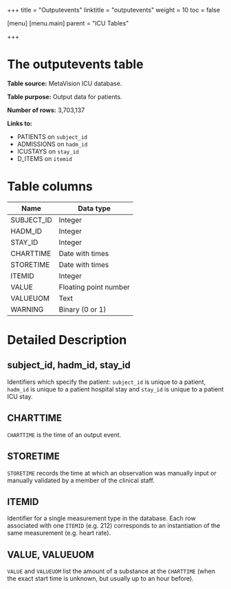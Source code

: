 +++
title = "Outputevents"
linktitle = "outputevents"
weight = 10
toc = false

[menu]
  [menu.main]
    parent = "ICU Tables"

+++


# The outputevents table

**Table source:** MetaVision ICU database.

**Table purpose:** Output data for patients.

**Number of rows:** 3,703,137

**Links to:**

* PATIENTS on `subject_id`
* ADMISSIONS on `hadm_id`
* ICUSTAYS on `stay_id`
* D_ITEMS on `itemid`

<!-- # Important considerations -->

# Table columns

Name | Data type
---- | --------
SUBJECT\_ID | Integer
HADM\_ID | Integer
STAY\_ID | Integer
CHARTTIME | Date with times
STORETIME | Date with times
ITEMID | Integer
VALUE | Floating point number
VALUEUOM | Text
WARNING | Binary (0 or 1)

# Detailed Description

## subject_id, hadm_id, stay_id

Identifiers which specify the patient: `subject_id` is unique to a patient, `hadm_id` is unique to a patient hospital stay and `stay_id` is unique to a patient ICU stay.

<!-- 
## `CGID`

`CGID` is the identifier for the caregiver who validated the given measurement.

-->

## CHARTTIME

`CHARTTIME` is the time of an output event.

## STORETIME

`STORETIME` records the time at which an observation was manually input or manually validated by a member of the clinical staff.

## ITEMID

Identifier for a single measurement type in the database. Each row associated with one `ITEMID` (e.g. 212) corresponds to an instantiation of the same measurement (e.g. heart rate).

## VALUE, VALUEUOM

`VALUE` and `VALUEUOM` list the amount of a substance at the `CHARTTIME` (when the exact start time is unknown, but usually up to an hour before).